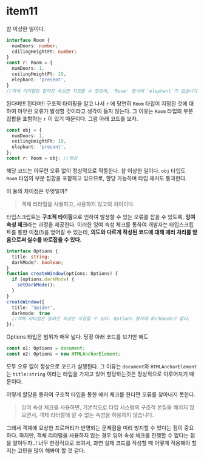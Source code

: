 # item11

참 이상한 일이다.
```ts
interface Room {
  numDoors: number;
  cdilingHeightFt: number;
}
const r: Room = {
  numDoors: 1,
  ceilingHeightFt: 10,
  elephant: 'present',
}
//객체 리터럴은 알려진 속성만 지정할 수 있으며, 'Room' 형식에 'elephant'가 없습니다.
```
된다며!!! 된다며!! 구조적 타이핑을 알고 나서 `r` 에 당연히 `Room` 타입이 지정된 것에 대하여 아무런 오류가 발생할 것이라고 생각이 들지 않는다.
그 이유는 `Room` 타입의 부분 집합을 포함하는 `r` 이 있기 때문이다.
그럼 아래 코드를 보자.
```ts
const obj = {
  numDoors: 1,
  ceilingHeightFt: 10,
  elephant: 'present',
};
const r: Room = obj; //정상
```
해당 코드는 아무런 오류 없이 정상적으로 작동한다.
참 이상한 일이다. `obj` 타입도 `Room` 타입의 부분 집합을 포함하고 있으므로, 할당 가능하며 타입 체커도 통과한다.

이 둘의 차이점은 무엇일까?
> 객체 리터럴을 사용하고, 사용하지 않고의 차이이다.

타입스크립트는 **구조적 타이핑**으로 인하여 발생할 수 있는 오류를 잡을 수 있도록, **잉여 속성 체크**라는 과정을 제공한다. 이러한 잉여 속성 체크를 통하여 개발자는 타입스크립트를 통한 이점(!)을 얻어갈 수 있는데, **의도와 다르게 작성된 코드에 대해 에러 처리를 받음으로써 실수를 바로잡을 수 있다.**
```ts
interface Options {
  title: string;
  darkMode?: boolean;
}
function createWindow(options: Options) {
  if (options.darkMode) {
    setDarkMode();
  }
}
createWindow({
  title: 'Spider',
  darkmode: true
  //객체 리터럴은 알려진 속성만 지정할 수 있다. Options 형식에 darkmode가 없다.
});
```

Options 타입은 범위가 매우 넓다.
당장 아래 코드를 보기만 해도
```ts
const o1: Options = document;
const o2: Options = new HTMLAnchorElement;
```
모두 오류 없이 정상으로 코드가 실행된다. 그 이유는 `document`와 `HTMLAnchorElement`는 `title:string` 이라는 타입을 가지고 있어 할당하는것은 정상적으로 이루어지기 때문이다.

이렇게 할당을 통하여 구조적 타입을 통한 에러 체크를 한다면 오류를 찾아내지 못한다.
>잉여 속성 체크를 사용하면, 기본적으로 타입 시스템의 구조적 본질을 해치지 않으면서, 객체 리터럴에 알 수 없는 속성을 허용하지 않습니다.

그래서 객체에 요상한 프로퍼티가 반영되는 문제점을 미리 방지할 수 있다는 점이 중요하다. 
하지만, 객체 리터럴을 사용하지 않는 경우 잉여 속성 체크를 진행할 수 없다는 점을 알아두자..! 너무 한정적으로 쓰여서, 과연 실제 코드를 작성할 때 어떻게 적용해야 할지는 고민을 많이 해봐야 할 것 같다.

